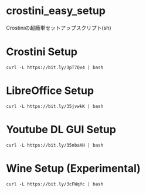 # crostini_easy_setup
Crostiniの超簡単セットアップスクリプト(sh)

# Crostini Setup
```
curl -L https://bit.ly/3pT7Qx4 | bash
```

# LibreOffice Setup
```
curl -L https://bit.ly/35jvwkK | bash
```

# Youtube DL GUI Setup
```
curl -L https://bit.ly/35nbaXH | bash
```

# Wine Setup (Experimental)
```
curl -L https://bit.ly/3cFWqYc | bash
```